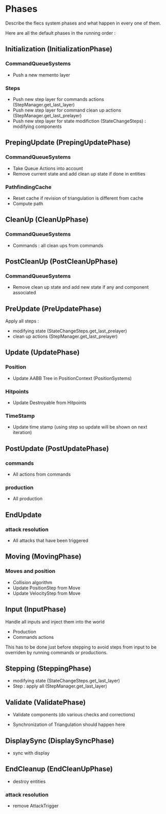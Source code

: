 # Phases

Describe the flecs system phases and what happen in every one of them.

Here are all the default phases in the running order :

## Initialization (InitializationPhase)

### CommandQueueSystems

- Push a new memento layer

### Steps

- Push new step layer for commands actions (StepManager.get_last_layer)
- Push new step layer for command clean up actions (StepManager.get_last_prelayer)
- Push new step layer for state modifiction (StateChangeSteps) : modifying components

## PrepingUpdate (PrepingUpdatePhase)

### CommandQueueSystems

- Take Queue Actions into account
- Remove current state and add clean up state if done  in entities

### PathfindingCache

- Reset cache if revision of triangulation is different from cache
- Compute path

## CleanUp (CleanUpPhase)

### CommandQueueSystems

- Commands : all clean ups from commands

## PostCleanUp (PostCleanUpPhase)

### CommandQueueSystems

- Remove clean up state and add new state if any and component associated

## PreUpdate (PreUpdatePhase)

Apply all steps :
- modifying state (StateChangeSteps.get_last_prelayer)
- clean up actions (StepManager.get_last_prelayer)

## Update (UpdatePhase)

### Position

- Update AABB Tree in PositionContext (PositionSystems)

### Hitpoints

- Update Destroyable from Hitpoints

### TimeStamp

- Update time stamp (using step so update will be shown on next iteration)

## PostUpdate (PostUpdatePhase)

### commands

- All actions from commands

### production

- All production

## EndUpdate

### attack resolution

- All attacks that have been triggered

## Moving (MovingPhase)

### Moves and position

- Collision algorithm
- Update PositionStep from Move
- Update VelocityStep from Move

## Input (InputPhase)

Handle all inputs and inject them into the world
- Production
- Commands actions

This has to be done just before stepping to avoid steps from input to be overriden by
running commands or productions.

## Stepping (SteppingPhase)

- modifying state (StateChangeSteps.get_last_layer)
- Step : apply all (StepManager.get_last_layer)

## Validate (ValidatePhase)

- Validate components (do various checks and corrections)

- Synchronization of Triangulation should happen here

## DisplaySync (DisplaySyncPhase)

- sync with display

## EndCleanup (EndCleanUpPhase)

- destroy entities

### attack resolution

- remove AttackTrigger